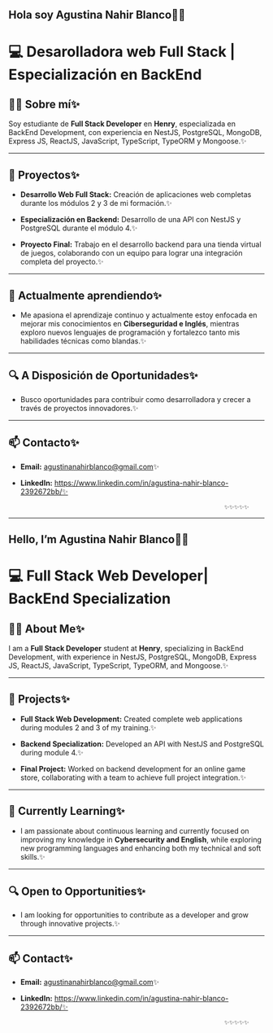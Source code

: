 ## Hola soy Agustina Nahir Blanco👋✨

# 💻 Desarolladora web Full Stack | Especialización en BackEnd 

## 👩‍💻 Sobre mí✨

Soy estudiante de **Full Stack Developer** en **Henry**, especializada en BackEnd Development, con experiencia en NestJS, PostgreSQL, MongoDB, Express JS, ReactJS, JavaScript, TypeScript, TypeORM y Mongoose.✨

--- 

## 🚀 Proyectos✨

- **Desarrollo Web Full Stack:** Creación de aplicaciones web completas durante los módulos 2 y 3 de mi formación.✨

- **Especialización en Backend:** Desarrollo de una API con NestJS y PostgreSQL durante el módulo 4.✨

- **Proyecto Final:** Trabajo en el desarrollo backend para una tienda virtual de juegos, colaborando con un equipo para lograr una integración completa del proyecto.✨

---

## 🌱 Actualmente aprendiendo✨

- Me apasiona el aprendizaje continuo y actualmente estoy enfocada en mejorar mis conocimientos en **Ciberseguridad e Inglés**, mientras exploro nuevos lenguajes de programación y fortalezco tanto mis habilidades técnicas como blandas.✨

---

## 🔍 A Disposición de Oportunidades✨

- Busco oportunidades para contribuir como desarrolladora y crecer a través de proyectos innovadores.✨

---

## 📫 Contacto✨

- **Email:** agustinanahirblanco@gmail.com✨

- **LinkedIn:** https://www.linkedin.com/in/agustina-nahir-blanco-2392672bb/✨

                                                              ✨✨✨✨✨
--- 

## Hello, I’m Agustina Nahir Blanco👋✨

# 💻 Full Stack Web Developer| BackEnd Specialization 

## 👩‍💻 About Me✨

I am a **Full Stack Developer** student at **Henry**, specializing in BackEnd Development, with experience in NestJS, PostgreSQL, MongoDB, Express JS, ReactJS, JavaScript, TypeScript, TypeORM, and Mongoose.✨

---

## 🚀 Projects✨

- **Full Stack Web Development:** Created complete web applications during modules 2 and 3 of my training.✨

- **Backend Specialization:** Developed an API with NestJS and PostgreSQL during module 4.✨

- **Final Project:** Worked on backend development for an online game store, collaborating with a team to achieve full project integration.✨

---

## 🌱 Currently Learning✨

- I am passionate about continuous learning and currently focused on improving my knowledge in **Cybersecurity and English**, while exploring new programming languages and enhancing both my technical and soft skills.✨

---

## 🔍 Open to Opportunities✨

- I am looking for opportunities to contribute as a developer and grow through innovative projects.✨

---

## 📫 Contact✨

- **Email:** agustinanahirblanco@gmail.com✨

- **LinkedIn:** https://www.linkedin.com/in/agustina-nahir-blanco-2392672bb/✨
  
                                                              ✨✨✨✨✨

